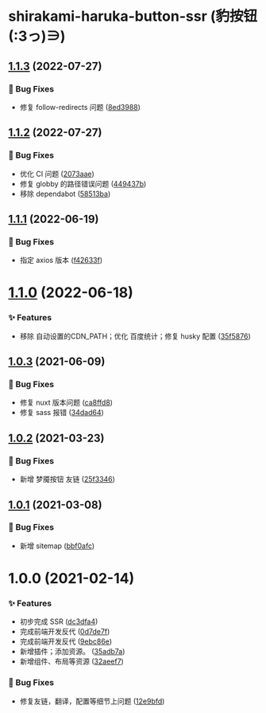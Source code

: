 # shirakami-haruka-button-ssr (豹按钮(:3っ)∋)

## [1.1.3](https://github.com/CaoMeiYouRen/shirakami-haruka-button-ssr/compare/v1.1.2...v1.1.3) (2022-07-27)


### 🐛 Bug Fixes

* 修复 follow-redirects 问题 ([8ed3988](https://github.com/CaoMeiYouRen/shirakami-haruka-button-ssr/commit/8ed3988))

## [1.1.2](https://github.com/CaoMeiYouRen/shirakami-haruka-button-ssr/compare/v1.1.1...v1.1.2) (2022-07-27)


### 🐛 Bug Fixes

* 优化 CI 问题 ([2073aae](https://github.com/CaoMeiYouRen/shirakami-haruka-button-ssr/commit/2073aae))
* 修复 globby 的路径错误问题 ([449437b](https://github.com/CaoMeiYouRen/shirakami-haruka-button-ssr/commit/449437b))
* 移除 dependabot ([58513ba](https://github.com/CaoMeiYouRen/shirakami-haruka-button-ssr/commit/58513ba))

## [1.1.1](https://github.com/CaoMeiYouRen/shirakami-haruka-button-ssr/compare/v1.1.0...v1.1.1) (2022-06-19)


### 🐛 Bug Fixes

* 指定 axios 版本 ([f42633f](https://github.com/CaoMeiYouRen/shirakami-haruka-button-ssr/commit/f42633f))

# [1.1.0](https://github.com/CaoMeiYouRen/shirakami-haruka-button-ssr/compare/v1.0.3...v1.1.0) (2022-06-18)


### ✨ Features

* 移除 自动设置的CDN_PATH；优化 百度统计；修复 husky 配置 ([35f5876](https://github.com/CaoMeiYouRen/shirakami-haruka-button-ssr/commit/35f5876))

## [1.0.3](https://github.com/CaoMeiYouRen/shirakami-haruka-button-ssr/compare/v1.0.2...v1.0.3) (2021-06-09)


### 🐛 Bug Fixes

* 修复 nuxt 版本问题 ([ca8ffd8](https://github.com/CaoMeiYouRen/shirakami-haruka-button-ssr/commit/ca8ffd8))
* 修复 sass 报错 ([34dad64](https://github.com/CaoMeiYouRen/shirakami-haruka-button-ssr/commit/34dad64))

## [1.0.2](https://github.com/CaoMeiYouRen/shirakami-haruka-button-ssr/compare/v1.0.1...v1.0.2) (2021-03-23)


### 🐛 Bug Fixes

* 新增 梦魇按钮 友链 ([25f3346](https://github.com/CaoMeiYouRen/shirakami-haruka-button-ssr/commit/25f3346))

## [1.0.1](https://github.com/CaoMeiYouRen/shirakami-haruka-button-ssr/compare/v1.0.0...v1.0.1) (2021-03-08)


### 🐛 Bug Fixes

* 新增 sitemap ([bbf0afc](https://github.com/CaoMeiYouRen/shirakami-haruka-button-ssr/commit/bbf0afc))

# 1.0.0 (2021-02-14)


### ✨ Features

* 初步完成 SSR ([dc3dfa4](https://github.com/CaoMeiYouRen/shirakami-haruka-button-ssr/commit/dc3dfa4))
* 完成前端开发反代 ([0d7de7f](https://github.com/CaoMeiYouRen/shirakami-haruka-button-ssr/commit/0d7de7f))
* 完成前端开发反代 ([9ebc86e](https://github.com/CaoMeiYouRen/shirakami-haruka-button-ssr/commit/9ebc86e))
* 新增插件；添加资源。 ([35adb7a](https://github.com/CaoMeiYouRen/shirakami-haruka-button-ssr/commit/35adb7a))
* 新增组件、布局等资源 ([32aeef7](https://github.com/CaoMeiYouRen/shirakami-haruka-button-ssr/commit/32aeef7))


### 🐛 Bug Fixes

* 修复友链，翻译，配置等细节上问题 ([12e9bfd](https://github.com/CaoMeiYouRen/shirakami-haruka-button-ssr/commit/12e9bfd))
